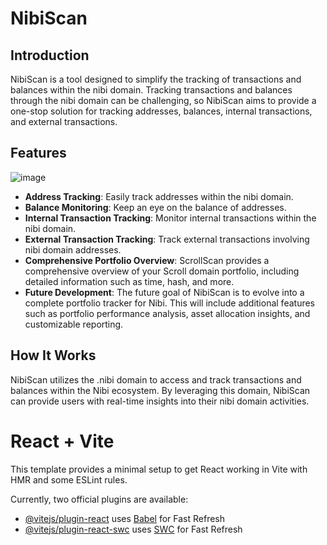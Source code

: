 # NibiScan

## Introduction

NibiScan is a tool designed to simplify the tracking of transactions and balances within the nibi domain. Tracking transactions and balances through the nibi domain can be challenging, so NibiScan aims to provide a one-stop solution for tracking addresses, balances, internal transactions, and external transactions.

## Features

![image](https://github.com/ayushsingh82/NibiScan/assets/121667116/10f128d2-789f-4195-aee1-ef005e73d21e)



- **Address Tracking**: Easily track addresses within the nibi domain.
- **Balance Monitoring**: Keep an eye on the balance of addresses.
- **Internal Transaction Tracking**: Monitor internal transactions within the nibi domain.
- **External Transaction Tracking**: Track external transactions involving nibi domain addresses.
- **Comprehensive Portfolio Overview**: ScrollScan provides a comprehensive overview of your Scroll domain portfolio, including detailed information such as time, hash, and more.
- **Future Development**: The future goal of NibiScan is to evolve into a complete portfolio tracker for Nibi. This will include additional features such as portfolio performance analysis, asset allocation insights, and customizable reporting.




## How It Works

NibiScan utilizes the .nibi domain to access and track transactions and balances within the Nibi ecosystem. By leveraging this domain, NibiScan can provide users with real-time insights into their nibi domain activities.


# React + Vite

This template provides a minimal setup to get React working in Vite with HMR and some ESLint rules.

Currently, two official plugins are available:

- [@vitejs/plugin-react](https://github.com/vitejs/vite-plugin-react/blob/main/packages/plugin-react/README.md) uses [Babel](https://babeljs.io/) for Fast Refresh
- [@vitejs/plugin-react-swc](https://github.com/vitejs/vite-plugin-react-swc) uses [SWC](https://swc.rs/) for Fast Refresh
